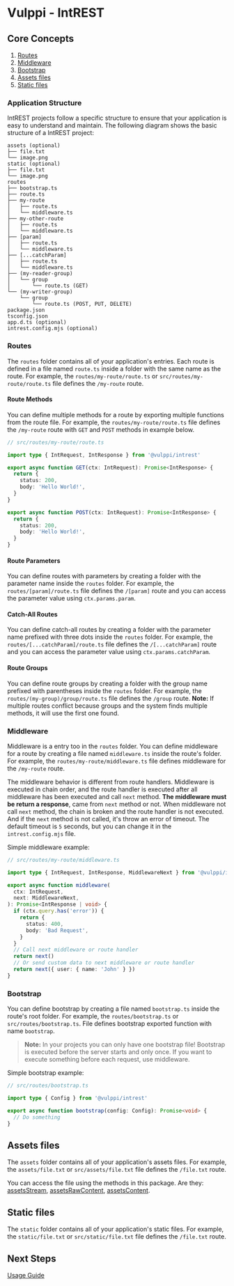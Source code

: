 # Vulppi - IntREST

## Core Concepts

1. [Routes](#routes)
2. [Middleware](#middleware)
3. [Bootstrap](#bootstrap)
4. [Assets files](#assets-files)
5. [Static files](#static-files)

### Application Structure

IntREST projects follow a specific structure to ensure that your application is easy to understand and maintain. The following diagram shows the basic structure of a IntREST project:

```
assets (optional)
├── file.txt
└── image.png
static (optional)
├── file.txt
└── image.png
routes
├── bootstrap.ts
├── route.ts
├── my-route
│   ├── route.ts
│   └── middleware.ts
├── my-other-route
│   ├── route.ts
│   └── middleware.ts
├── [param]
│   ├── route.ts
│   └── middleware.ts
├── [...catchParam]
│   ├── route.ts
│   └── middleware.ts
├── (my-reader-group)
│   └── group
│       └── route.ts (GET)
└── (my-writer-group)
    └── group
        └── route.ts (POST, PUT, DELETE)
package.json
tsconfig.json
app.d.ts (optional)
intrest.config.mjs (optional)

```

### Routes

The `routes` folder contains all of your application's entries. Each route is defined in a file named `route.ts` inside a folder with the same name as the route. For example, the `routes/my-route/route.ts` or `src/routes/my-route/route.ts` file defines the `/my-route` route.

#### Route Methods

You can define multiple methods for a route by exporting multiple functions from the route file. For example, the `routes/my-route/route.ts` file defines the `/my-route` route with `GET` and `POST` methods in example below.

```ts
// src/routes/my-route/route.ts

import type { IntRequest, IntResponse } from '@vulppi/intrest'

export async function GET(ctx: IntRequest): Promise<IntResponse> {
  return {
    status: 200,
    body: 'Hello World!',
  }
}

export async function POST(ctx: IntRequest): Promise<IntResponse> {
  return {
    status: 200,
    body: 'Hello World!',
  }
}
```

#### Route Parameters

You can define routes with parameters by creating a folder with the parameter name inside the `routes` folder. For example, the `routes/[param]/route.ts` file defines the `/[param]` route and you can access the parameter value using `ctx.params.param`.

#### Catch-All Routes

You can define catch-all routes by creating a folder with the parameter name prefixed with three dots inside the `routes` folder. For example, the `routes/[...catchParam]/route.ts` file defines the `/[...catchParam]` route and you can access the parameter value using `ctx.params.catchParam`.

#### Route Groups

You can define route groups by creating a folder with the group name prefixed with parentheses inside the `routes` folder. For example, the `routes/(my-group)/group/route.ts` file defines the `/group` route. **Note:** If multiple routes conflict because groups and the system finds multiple methods, it will use the first one found.

### Middleware

Middleware is a entry too in the `routes` folder. You can define middleware for a route by creating a file named `middleware.ts` inside the route's folder. For example, the `routes/my-route/middleware.ts` file defines middleware for the `/my-route` route.

The middleware behavior is different from route handlers. Middleware is executed in chain order, and the route handler is executed after all middleware has been executed and call `next` method. **The middleware must be return a response**, came from `next` method or not. When middleware not call `next` method, the chain is broken and the route handler is not executed. And if the `next` method is not called, it's throw an error of timeout. The default timeout is `5` seconds, but you can change it in the `intrest.config.mjs` file.

Simple middleware example:

```ts
// src/routes/my-route/middleware.ts

import type { IntRequest, IntResponse, MiddlewareNext } from '@vulppi/intrest'

export async function middleware(
  ctx: IntRequest,
  next: MiddlewareNext,
): Promise<IntResponse | void> {
  if (ctx.query.has('error')) {
    return {
      status: 400,
      body: 'Bad Request',
    }
  }
  // Call next middleware or route handler
  return next()
  // Or send custom data to next middleware or route handler
  return next({ user: { name: 'John' } })
}
```

### Bootstrap

You can define bootstrap by creating a file named `bootstrap.ts` inside the route's root folder. For example, the `routes/bootstrap.ts` or `src/routes/bootstrap.ts`. File defines bootstrap exported function with name `bootstrap`.

> **Note:** In your projects you can only have one bootstrap file!
> Bootstrap is executed before the server starts and only once. If you want to execute something before each request, use middleware.

Simple bootstrap example:

```ts
// src/routes/bootstrap.ts

import type { Config } from '@vulppi/intrest'

export async function bootstrap(config: Config): Promise<void> {
  // Do something
}
```

## Assets files

The `assets` folder contains all of your application's assets files. For example, the `assets/file.txt` or `src/assets/file.txt` file defines the `/file.txt` route.

You can access the file using the methods in this package.
Are they: [assetsStream](./API_REFERENCE.md), [assetsRawContent](./API_REFERENCE.md), [assetsContent](./API_REFERENCE.md).

## Static files

The `static` folder contains all of your application's static files. For example, the `static/file.txt` or `src/static/file.txt` file defines the `/file.txt` route.

## Next Steps

[Usage Guide](./USAGE_GUIDE.md)
